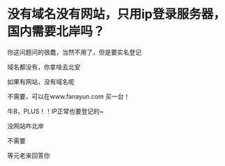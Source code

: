 # 没有域名没有网站，只用ip登录服务器，国内需要北岸吗？


你这问题问的很蠢，当然不用了，但是要实名登记

域名都没有，你拿啥去北安<img src="static/image/smiley/default/sweat.gif" smilieid="10" border="0" alt="" />

如果有网站，没有域名呢

不需要，可以在www.fanayun.com 买一台！

牛B，PLUS！！IP正常也要登记的~

没网站咋北岸

不需要

等元老来回答你
